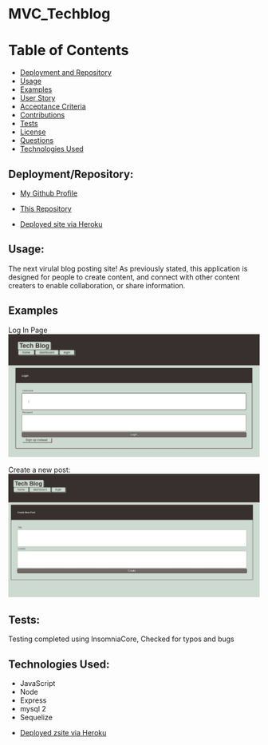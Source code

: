 # MVC_Techblog

# Table of Contents 

- [Deployment and Repository](#deployment/repository)
- [Usage](#usage)
- [Examples](#examples)
- [User Story](#userstory)
- [Acceptance Criteria](#AcceptanceCriteria)
- [Contributions](#contributing)
- [Tests](#tests)
- [License](#license)
- [Questions](#questions)
- [Technologies Used](#languages)

## Deployment/Repository: 
- [My Github Profile](https://github.com/Jin5044)

- [This Repository](https://github.com/Jin5044/MVC_Techblog)

- [Deployed site via Heroku](https://jnduatitechblog.herokuapp.com/) 

## Usage:

The next virulal blog posting site! As previously stated, this application is designed for people to create content, and connect with other content creaters to enable collaboration, or share information. 

## Examples
Log In Page
![login](/public/images/login.jpg)

Create a new post:
![new post](/public/images/new-post.jpg)


## Tests:

Testing completed using InsomniaCore, Checked for typos and bugs


## Technologies Used:

* JavaScript
* Node
* Express
* mysql 2
* Sequelize


- [Deployed zsite via Heroku](https://jnduatitechblog.herokuapp.com/) 




  
